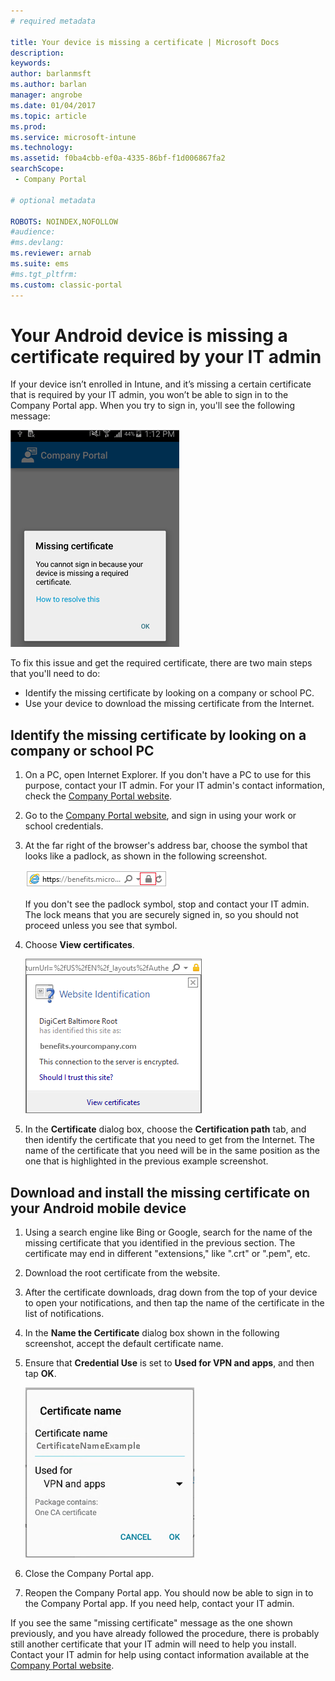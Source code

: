 ```yaml
---
# required metadata

title: Your device is missing a certificate | Microsoft Docs
description:
keywords:
author: barlanmsft
ms.author: barlan
manager: angrobe
ms.date: 01/04/2017
ms.topic: article
ms.prod:
ms.service: microsoft-intune
ms.technology:
ms.assetid: f0ba4cbb-ef0a-4335-86bf-f1d006867fa2
searchScope:
 - Company Portal

# optional metadata

ROBOTS: NOINDEX,NOFOLLOW
#audience:
#ms.devlang:
ms.reviewer: arnab
ms.suite: ems
#ms.tgt_pltfrm:
ms.custom: classic-portal
---
```


# Your Android device is missing a certificate required by your IT admin

If your device isn’t enrolled in Intune, and it’s missing a certain certificate that is required by your IT admin, you won’t be able to sign in to the Company Portal app. When you try to sign in, you'll see the following message:

![screenshot-error-message-about-missing-certificate](./media/andr-cert_install-1-cert_missing.png)

To fix this issue and get the required certificate, there are two main steps that you'll need to do:

- Identify the missing certificate by looking on a company or school PC.
- Use your device to download the missing certificate from the Internet.

## Identify the missing certificate by looking on a company or school PC

1. On a PC, open Internet Explorer. If you don't have a PC to use for this purpose, contact your IT admin. For your IT admin's contact information, check the [Company Portal website](http://portal.manage.microsoft.com).

2. Go to the [Company Portal website](http://portal.manage.microsoft.com), and sign in using your work or school credentials.

3. At the far right of the browser's address bar, choose the symbol that looks like a padlock, as shown in the following screenshot.

	![screenshot-internet-explorer-address-bar-padlock-symbol](./media/andr-missing-cert-ie-padlock-symbol.png)

	If you don't see the padlock symbol, stop and contact your IT admin. The lock means that you are securely signed in, so you should not proceed unless you see that symbol.

4. Choose **View certificates**.

	![screenshot-internet-explorer-view-certificates-button-on-website-identification-dialog](./media/andr-missg-cert-ie-view-cert-button.png)

5. In the **Certificate** dialog box, choose the **Certification path** tab, and then identify the certificate that you need to get from the Internet. The name of the certificate that you need will be in the same position as the one that is highlighted in the previous example screenshot.

## Download and install the missing certificate on your Android mobile device

1. Using a search engine like Bing or Google, search for the name of the missing certificate that you identified in the previous section. The certificate may end in different "extensions," like ".crt" or ".pem", etc.

2. Download the root certificate from the website.

3. After the certificate downloads, drag down from the top of your device to open your notifications, and then tap the name of the certificate in the list of notifications.

4. In the **Name the Certificate** dialog box shown in the following screenshot, accept the default certificate name.

5. Ensure that **Credential Use** is set to **Used for VPN and apps**, and then tap **OK**.

	![screenshot-certificate-name-dialog-showing-certificate-name](./media/andr-missing-cert-cert-name.png)

6. Close the Company Portal app.

7. Reopen the Company Portal app. You should now be able to sign in to the Company Portal app. If you need help, contact your IT admin.

If you see the same "missing certificate" message as the one shown previously, and you have already followed the procedure, there is probably still another certificate that your IT admin will need to help you install. Contact your IT admin for help using contact information available at the [Company Portal website](http://portal.manage.microsoft.com).
